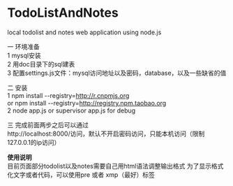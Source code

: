 TodoListAndNotes
================


local todolist and  notes web application using node.js

一 环境准备<BR>
1 mysql安装<br>
2 用doc目录下的sql建表<br>
3 配置settings.js文件：mysql访问地址以及密码，database，以及一些缺省的值<br>

二 安装<br>
1  npm install --registry=http://r.cnpmjs.org <br>
or npm install --registry=http://registry.npm.taobao.org
<br>
2  node app.js or supervisor app.js for debug<br>

三 完成前面两步之后可以通过<br>
  http://localhost:8000/访问，默认不开启密码访问，只能本机访问（限制127.0.0.1的ip访问）



<Strong>使用说明</Strong><br>
目前页面部分todolist以及notes需要自己用html语法调整输出格式
为了显示格式化文字或者代码，可以使用pre 或者 xmp（最好）标签
